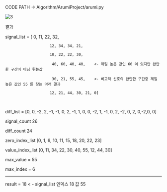 CODE PATH -> Algorithm/ArumiProject/arumi.py

![3](https://user-images.githubusercontent.com/19296155/148867315-1fdb9f6e-80eb-4d73-ae48-dd620ed43e28.png)
 
 결과

signal_list = [ 0, 11, 22, 32, 

                        12, 34, 34, 21, 

                        10, 22, 22, 30, 

                         40, 60, 40, 40,    <- 제일 높은 값인 60 이 있지만 완만한 구간이 아님 튀는값

                         30, 21, 55, 45,    <- 비교적 신호의 완만한 구간중 제일 높은 값인 55 를 찾는 아래 결과

                        12, 21, 44, 30, 21, 0]

​

diff_list = [0, 0, -2, 2, -1, -1, 0, 2, -1, 1, 0, 0, -2, 1, -1, 0, 2, -2, 0, 2,  0,-2,0, 0]

signal_count 26

diff_count 24

zero_index_list [0, 1, 6, 10, 11, 15, 18, 20, 22, 23]

value_index_list [0, 11, 34, 22, 30, 40, 55, 12, 44, 30]

max_value = 55

max_index = 6

------------------------------

result = 18 < - signal_list 인덱스 18 값 55
